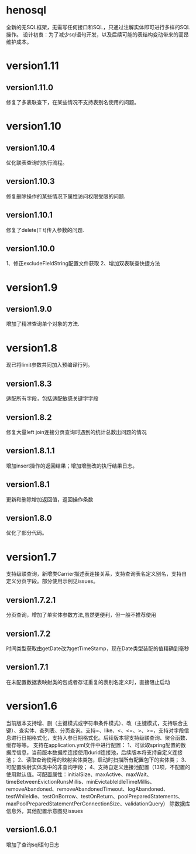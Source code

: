 # henosql
全新的无SQL框架，无需写任何接口和SQL，只通过注解实体即可进行多样的SQL操作。
设计初衷：为了减少sql语句开发，以及后续可能的表结构变动带来的高昂维护成本。

# version1.11
## version1.11.0
修复了多表联查下，在某些情况不支持表别名使用的问题。

# version1.10
## version1.10.4
优化联表查询的执行流程。

## version1.10.3
修复删除操作的某些情况下属性访问权限受限的问题.

## version1.10.1
修复了delete(T t)传入参数的问题.

## version1.10.0
1、修正excludeFieldString配置文件获取
2、增加双表联查快捷方法

# version1.9
## version1.9.0
增加了精准查询单个对象的方法.

# version1.8
现已将limit参数共同加入预编译行列。

## version1.8.3
适配所有字段，包括适配敏感关键字字段

## version1.8.2
修复大量left join连接分页查询时遇到的统计总数出问题的情况

## version1.8.1.1
增加insert操作的返回结果；增加增删改的执行结果日志。

## version1.8.1
更新和删除增加返回值，返回操作条数

## version1.8.0
优化了部分代码。

# version1.7
支持级联查询，新增类Carrier描述表连接关系，支持查询表名定义别名，支持自定义分页字段。部分使用示例见issues。

## version1.7.2.1
分页查询，增加了单实体参数方法,虽然更便利，但一般不推荐使用

## version1.7.2
时间类型获取由getDate改为getTimeStamp，现在Date类型装配的值精确到毫秒

## version1.7.1
在未配置数据表映射类的包或者存证重复的表别名定义时，直接阻止启动

# version1.6
当前版本支持增、删（主键模式或字符串条件模式）、改（主键模式，支持联合主键）、查实体、查列表、分页查询。支持=、like、<、<=、>、>=，支持对字段信息进行日期格式化，支持入参日期格式化。后续版本将支持级联查询、聚合函数、缓存等等。
支持在application.yml文件中进行配置：
1、可读取spring配置的数据库信息，当前版本数据库连接使用durid连接池，后续版本将支持自定义连接池；
2、读取查询使用的映射实体类包，启动时扫描所有配置包下的实体类；
3、可配置映射实体类中的非查询字段；
4、支持自定义连接池配置（13项，不配置的使用默认值。可配置属性：initialSize、maxActive、maxWait、timeBetweenEvictionRunsMillis、minEvictableIdleTimeMillis、removeAbandoned、removeAbandonedTimeout、logAbandoned、testWhileIdle、testOnBorrow、testOnReturn、poolPreparedStatements、maxPoolPreparedStatementPerConnectionSize、validationQuery）
除数据库信息外，其他配置示意图见issues

## version1.6.0.1
增加了查询sql语句日志
